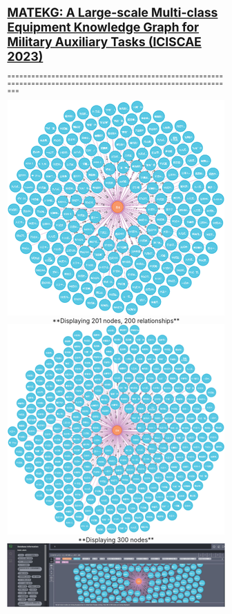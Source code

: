 # [MATEKG: A Large-scale Multi-class Equipment Knowledge Graph for Military Auxiliary Tasks (ICISCAE 2023)](https://ieeexplore.ieee.org/document/10393780)
===============================================================================================================

<img src="figure/graph_200.png">
<center>**Displaying 201 nodes, 200 relationships**</center>

<img src="figure/graph_400.png">
<center>**Displaying 300 nodes**</center>

<img src="figure/graph_400_0.jpg">
